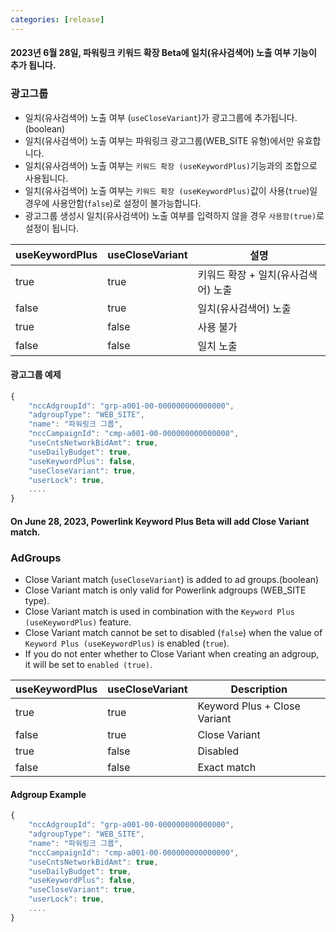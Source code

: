 ```yaml
---
categories: [release]
---
```


#### 2023년 6월 28일, 파워링크 키워드 확장 Beta에 일치(유사검색어) 노출 여부 기능이 추가 됩니다.

### 광고그룹
* 일치(유사검색어) 노출 여부 (`useCloseVariant`)가 광고그룹에 추가됩니다.(boolean)
* 일치(유사검색어) 노출 여부는 파워링크 광고그룹(WEB_SITE 유형)에서만 유효합니다.
* 일치(유사검색어) 노출 여부는 `키워드 확장 (useKeywordPlus)`기능과의 조합으로 사용됩니다.
* 일치(유사검색어) 노출 여부는 `키워드 확장 (useKeywordPlus)`값이 사용(`true`)일 경우에 사용안함(`false`)로 설정이 불가능합니다.
* 광고그룹 생성시 일치(유사검색어) 노출 여부를 입력하지 않을 경우 `사용함(true)`로 설정이 됩니다.

|useKeywordPlus|useCloseVariant|설명|
---------------|---------------|----
true|true|키워드 확장 + 일치(유사검색어) 노출
false|true| 일치(유사검색어) 노출
true|false| 사용 불가
false|false| 일치 노출



#### 광고그룹 예제
```javascript
{
    "nccAdgroupId": "grp-a001-00-000000000000000",
    "adgroupType": "WEB_SITE",
    "name": "파워링크 그룹",
    "nccCampaignId": "cmp-a001-00-000000000000000",
    "useCntsNetworkBidAmt": true,
    "useDailyBudget": true,
    "useKeywordPlus": false,
    "useCloseVariant": true,
    "userLock": true,
    ....
}
```


#### On June 28, 2023, Powerlink Keyword Plus Beta will add Close Variant match.

### AdGroups
* Close Variant match (`useCloseVariant`) is added to ad groups.(boolean)
* Close Variant match is only valid for Powerlink adgroups (WEB_SITE type).
* Close Variant match is used in combination with the `Keyword Plus (useKeywordPlus)` feature.
* Close Variant match cannot be set to disabled (`false`) when the value of `Keyword Plus (useKeywordPlus)` is enabled (`true`).
* If you do not enter whether to Close Variant when creating an adgroup, it will be set to `enabled (true)`.

|useKeywordPlus|useCloseVariant|Description|
---------------|---------------|----
true|true|Keyword Plus + Close Variant
false|true| Close Variant
true|false|Disabled
false|false| Exact match


#### Adgroup Example

```javascript
{
    "nccAdgroupId": "grp-a001-00-000000000000000",
    "adgroupType": "WEB_SITE",
    "name": "파워링크 그룹",
    "nccCampaignId": "cmp-a001-00-000000000000000",
    "useCntsNetworkBidAmt": true,
    "useDailyBudget": true,
    "useKeywordPlus": false,
    "useCloseVariant": true,
    "userLock": true,
    ....
}

